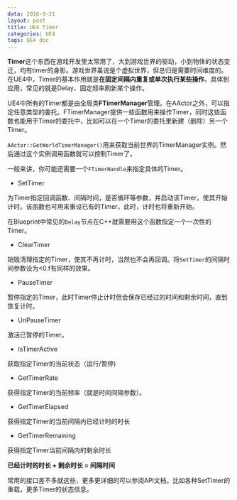 ```yaml
---
data: 2016-9-21
layout: post
title: UE4 Timer
categories: UE4
tags: UE4 doc
---
```



**Timer**这个东西在游戏开发里太常用了，大到游戏世界的驱动，小到物体的状态变迁，均有timer的身影。游戏世界虽说是个虚拟世界，但总归是需要时间维度的。在UE4中，Timer的基本作用就是**在固定间隔内重复或单次执行某些操作**。具体到应用，常见的就是Delay、固定频率刷新某个操作。

UE4中所有的Timer都是由全局类**FTimerManager**管理。在AActor之外，可以指定任意类型的委托。FTimerManager提供一些函数用来操作Timer，同时这些函数也能用于Timer的委托中，比如可以在一个Timer的委托里新建（删除）另一个Timer。

`AActor::GetWorldTimerManager()`用来获取当前世界的TimerManager实例。然后通过这个实例调用函数就可以控制Timer了。

一般来讲，你可能还需要一个`FTimerHandle`来指定具体的Timer。

- SetTimer

为Timer指定回调函数、间隔时间，是否循环等参数，并启动该Timer，使其开始计时。该函数也可用来重设已有的Timer，此时，计时也将重新开始。

在Blueprint中常见的`Delay`节点在C++就需要用这个函数指定一个一次性的Timer。

- ClearTimer

销毁清理指定的Timer，使其不再计时，当然也不会再回调。将`SetTimer`的间隔时间参数设为<0.f有同样的效果。

- PauseTimer

暂停指定的Timer，此时Timer停止计时但会保存已经过的时间和剩余时间，直到恢复计时。

- UnPauseTimer

激活已暂停的Timer。

- IsTimerActive

获取指定Timer的当前状态（运行/暂停)

- GetTimerRate

获得指定Timer的当前频率（就是时间间隔参数）。

- GetTimerElapsed

获得指定Timer的当前间隔内已经计时的时长

- GetTimerRemaining

获得指定Timer当前间隔内的剩余时长

**已经计时的时长 + 剩余时长 = 间隔时间**



常用的接口差不多就这些，更多更详细的可以参阅API文档。比如各种SetTimer的重载，更多Timer的状态信息。
